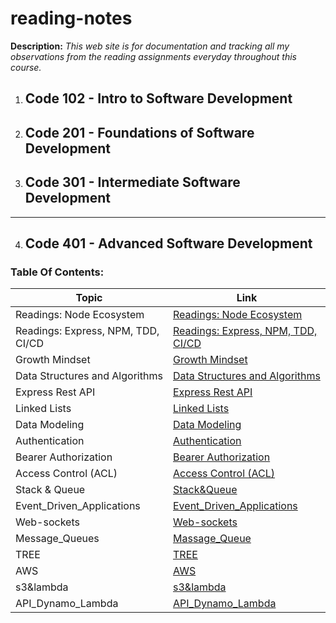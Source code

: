 # reading-notes
**Description:** _This web site is for documentation and tracking all my observations from the reading assignments everyday throughout this course._

1. ## Code 102 - Intro to Software Development

2. ## Code 201 - Foundations of Software Development

3. ## Code 301 - Intermediate Software Development

__________________________________________

4. ## Code 401 - Advanced Software Development

### Table Of Contents:

| Topic|Link |
|------|-----|
| Readings: Node Ecosystem        | [Readings: Node Ecosystem](./401_reading-notes/CLASS_01_A.md)|
| Readings: Express, NPM, TDD, CI/CD | [Readings: Express, NPM, TDD, CI/CD](./401_reading-notes/CLASS_01_B.md)|
| Growth Mindset                  | [Growth Mindset](./401_reading-notes/Growth_Mindset.md)|
| Data Structures and Algorithms  | [Data Structures and Algorithms](./401_reading-notes/PREP_DSA.md)|
| Express Rest API| [Express Rest API](./401_reading-notes/CLASS02_E_REST_API.md)|
| Linked Lists| [Linked Lists](./401_reading-notes/Linked_Lists.md)|
| Data Modeling| [Data Modeling](./401_reading-notes/data_modeling.md)|
| Authentication| [Authentication](./401_reading-notes/Authentication.md)|
| Bearer Authorization| [Bearer Authorization](./401_reading-notes/BearerAuthorization.md)|
| Access Control (ACL)| [Access Control (ACL)](./401_reading-notes/Access_Control.md)|
| Stack & Queue| [Stack&Queue](./401_reading-notes/Stack&Queue.md)|
| Event_Driven_Applications| [Event_Driven_Applications](./401_reading-notes/Event_Driven_Applications.md)|
| Web-sockets| [Web-sockets](./401_reading-notes/Web-sockets.md)|
| Message_Queues| [Massage_Queue](./401_reading-notes/Massage_Queue.md)|
| TREE| [TREE](./401_reading-notes/Tree.md)|
| AWS| [AWS](./401_reading-notes/AWS.md)|
|s3&lambda| [s3&lambda](./401_reading-notes/s3&lambda.md)|
|API_Dynamo_Lambda| [API_Dynamo_Lambda](./401_reading-notes/API_Dynamo_Lambda.md)|






